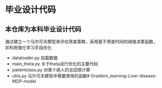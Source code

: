 # 毕业设计代码

## 本仓库为本科毕业设计代码

通过建立一个马尔可夫模型来评估筛查策略，采用基于筛查时间的阈值决策函数，并利用强化学习手段优化
- dataloader.py 加载数据
- main_theta.py 关于theta进行优化的主要代码
- patientclass.py 对某个病人的总回馈计算
- utils.py 马尔可夫模型中需要使用的函数# Gradient_learning-Liver-disease-MDP-model
